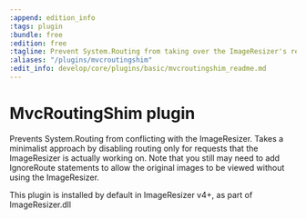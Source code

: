 ```yaml
---
:append: edition_info
:tags: plugin
:bundle: free
:edition: free
:tagline: Prevent System.Routing from taking over the ImageResizer's requests.
:aliases: "/plugins/mvcroutingshim"
:edit_info: develop/core/plugins/basic/mvcroutingshim_readme.md
---
```


# MvcRoutingShim plugin

Prevents System.Routing from conflicting with the ImageResizer. Takes a minimalist approach by disabling routing only for requests that the ImageResizer is actually working on. Note that you still may need to add IgnoreRoute statements to allow the original images to be viewed without using the ImageResizer.

This plugin is installed by default in ImageResizer v4+, as part of ImageResizer.dll